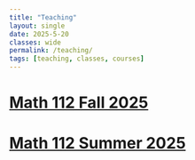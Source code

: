 ```yaml
---
title: "Teaching"
layout: single
date: 2025-5-20
classes: wide
permalink: /teaching/
tags: [teaching, classes, courses]
---
```


# [Math 112 Fall 2025](courses/math_112_fall_2025.md)  

# [Math 112 Summer 2025](courses/math_112_summer_2025.md)  
